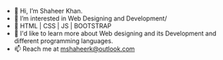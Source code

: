 - 👋 Hi, I’m Shaheer Khan.
- 👀 I’m interested in Web Designing and Development/
- 🌱 HTML | CSS | JS | BOOTSTRAP
- 💞️ I'd like to learn more about Web designing and its Development and different programming languages.
- 📫 Reach me at mshaheerk@outlook.com

<!---
mshaheerk/mshaheerk is a ✨ special ✨ repository because its `README.md` (this file) appears on your GitHub profile.
You can click the Preview link to take a look at your changes.
--->
